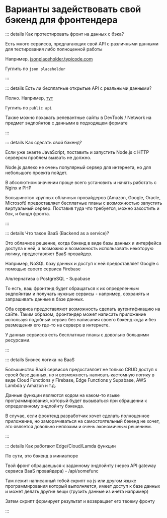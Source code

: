 # Варианты задействовать свой бэкенд для фронтендера

::: details Как протестировать фронт на данных с бэка?

Есть много сервисов, предлагающих свой API с различными данными для тестирования либо полноценной работы

Например, [jsonplaceholder.typicode.com](https://jsonplaceholder.typicode.com/)

Гуглить по `json placeholder`

:::

::: details Есть ли бесплатные открытые API с реальными данными?

Полно. Например, [тут](https://github.com/public-apis/public-apis)

Гуглить по `public api`

Также можно похакать релевантные сайты в DevTools / Network на предмет эндпойнтов с данными в подходящем формате

:::

::: details Как сделать свой бэкенд?

Если уже знаете JavaScript, поставить и запустить Node.js с HTTP сервером проблем вызвать не должно.

Node.js далеко не очень популярный сервер для интернета, но для небольшого проекта пойдет.

В абсолютном значении проще всего установить и начать работать с Nginx и PHP

Большинство крупных облачных провайдеров (Amazon, Google, Oracle, Microsoft) предоставляет бесплатные планы с возможностью запустить виртуальный сервер. Поставив туда что требуется, можно захостить и бэк, и бандл фронта.

:::

::: details Что такое BaaS (Backend as a service)?

Это облачное решение, когда бэкенд в виде базы данных и интерфейса доступа к ней, а возможно и возможность использовать некоторую логику, предоставляет BaaS провайдер.

Например, NoSQL базу данных и доступ к ней предоставляет Google с помощью своего сервиcа Firebase

Альтернатива с PostgreSQL - Supabase

То есть, ваш фронтэнд будет обращаться к их определенным эндпойнтам и получать нужные сервисы - например, сохранять и запрашивать данные в базе данных.

Оба сервиса предоставляют возможность сделать аутентификацию на сайте. Таким образом, фронтэндер может написать приложение используя подобный сервис без написания своего бэкенд кода и без размещения его где-то на сервере в интернете.

У данных сервисов есть бесплатные планы с довольно большими ресурсами.

:::

::: details Бизнес логика на BaaS

Большинство BaaS сервисов предоставляет не только CRUD доступ к своей базе данных, но и возможность написать кастомную логику в виде Cloud Functions у Firebase, Edge Functions у Supabase, AWS Lambda у Amazon и т.д.

Данные функции являются кодом на каком-то языке программирования, который будет вызываться при обращении к определенному эндпойнту бэкенда.

В случае, если фронтенд разработчик хочет сделать полноценное приложение, но заморачиваться на самостоятельный бэкенд не хочет, это является довольно неплохим и очень экономичным решением.

:::

::: details Как работают Edge/Cloud/Lamda функции

По сути, это бэкенд в миниатюре

Твой фронт обращаешься к заданному эндпойнту (через API gateway сервиса BaaS провайдера) - /api/somefunc

Там лежит написанный тобой скрипт на js или другом языке программирования который выполняется, имеет доступ к базе данных и может делать другие вещи (грузить данные из инета например)

Затем скрипт формирует результат и возвращает его твоему фронту

:::
